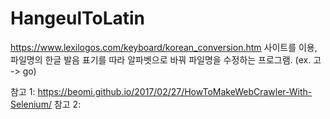 # HangeulToLatin
https://www.lexilogos.com/keyboard/korean_conversion.htm 사이트를 이용,
파일명의 한글 발음 표기를 따라 알파벳으로 바꿔 파일명을 수정하는 프로그램. (ex. 고 -> go)

참고 1: https://beomi.github.io/2017/02/27/HowToMakeWebCrawler-With-Selenium/
참고 2: 
